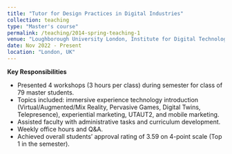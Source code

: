 ```yaml
---
title: "Tutor for Design Practices in Digital Industries"
collection: teaching
type: "Master's course"
permalink: /teaching/2014-spring-teaching-1
venue: "Loughborough University London, Institute for Digital Technologies"
date: Nov 2022 - Present
location: "London, UK"
---
```

**Key Responsibilities**
*	Presented 4 workshops (3 hours per class) during semester for class of 79 master students.
*	Topics included: immersive experience technology introduction (Virtual/Augmented/Mix Reality, Pervasive Games, Digital Twins, Telepresence), experiential marketing, UTAUT2, and mobile marketing. 
*	Assisted faculty with administrative tasks and curriculum development.
*	Weekly office hours and Q&A.
*	Achieved overall students’ approval rating of 3.59 on 4-point scale (Top 1 in the semester).
